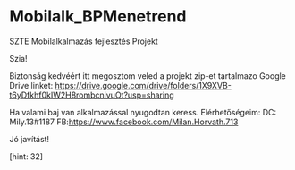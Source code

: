 # Mobilalk_BPMenetrend
SZTE Mobilalkalmazás fejlesztés Projekt

Szia!

Biztonság kedvéért itt megosztom veled a projekt zip-et tartalmazo Google Drive linket:
https://drive.google.com/drive/folders/1X9XVB-t6yDfkhf0kIW2H8rombcnivuOt?usp=sharing

Ha valami baj van alkalmazással nyugodtan keress. Elérhetőségeim:
DC: Mily.13#1187
FB:https://www.facebook.com/Milan.Horvath.713

Jó javítást!

[hint: 32]
